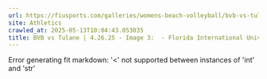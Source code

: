 ```yaml
---
url: https://fiusports.com/galleries/womens-beach-volleyball/bvb-vs-tulane-4-26-25/image-3/358/62867
site: Athletics
crawled_at: 2025-05-13T10:04:43.053035
title: BVB vs Tulane | 4.26.25 - Image 3:  - Florida International University
---
```


Error generating fit markdown: '<' not supported between instances of 'int' and 'str'